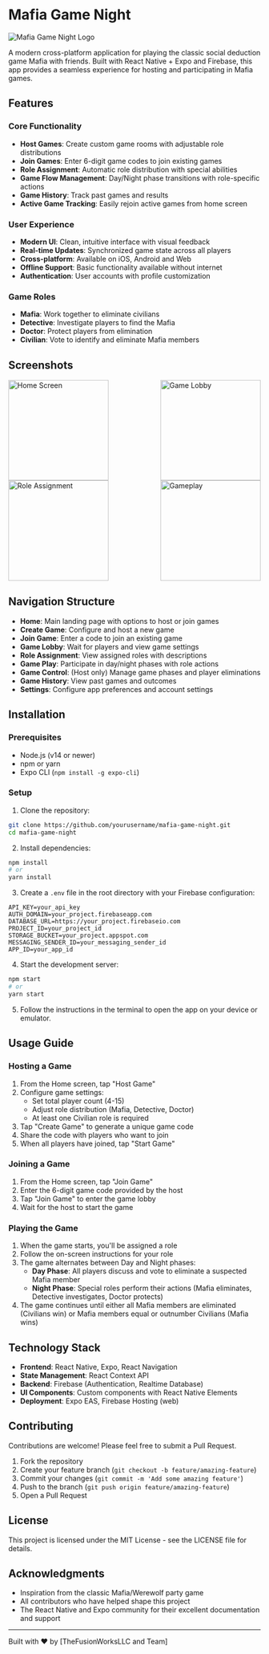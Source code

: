 # Mafia Game Night

![Mafia Game Night Logo](assets/mafia-logo.png)

A modern cross-platform application for playing the classic social deduction game Mafia with friends. Built with React Native + Expo and Firebase, this app provides a seamless experience for hosting and participating in Mafia games.

## Features

### Core Functionality
- **Host Games**: Create custom game rooms with adjustable role distributions
- **Join Games**: Enter 6-digit game codes to join existing games
- **Role Assignment**: Automatic role distribution with special abilities
- **Game Flow Management**: Day/Night phase transitions with role-specific actions
- **Game History**: Track past games and results
- **Active Game Tracking**: Easily rejoin active games from home screen

### User Experience
- **Modern UI**: Clean, intuitive interface with visual feedback
- **Real-time Updates**: Synchronized game state across all players
- **Cross-platform**: Available on iOS, Android and Web
- **Offline Support**: Basic functionality available without internet
- **Authentication**: User accounts with profile customization

### Game Roles
- **Mafia**: Work together to eliminate civilians
- **Detective**: Investigate players to find the Mafia
- **Doctor**: Protect players from elimination
- **Civilian**: Vote to identify and eliminate Mafia members

## Screenshots

<div style="display: flex; flex-wrap: wrap; justify-content: space-between;">
  <img src="screenshots/home-screen.png" width="200" alt="Home Screen">
  <img src="screenshots/lobby-screen.png" width="200" alt="Game Lobby">
  <img src="screenshots/role-screen.png" width="200" alt="Role Assignment">
  <img src="screenshots/gameplay-screen.png" width="200" alt="Gameplay">
</div>

## Navigation Structure

- **Home**: Main landing page with options to host or join games
- **Create Game**: Configure and host a new game
- **Join Game**: Enter a code to join an existing game
- **Game Lobby**: Wait for players and view game settings
- **Role Assignment**: View assigned roles with descriptions
- **Game Play**: Participate in day/night phases with role actions
- **Game Control**: (Host only) Manage game phases and player eliminations
- **Game History**: View past games and outcomes
- **Settings**: Configure app preferences and account settings

## Installation

### Prerequisites
- Node.js (v14 or newer)
- npm or yarn
- Expo CLI (`npm install -g expo-cli`)

### Setup
1. Clone the repository:
```bash
git clone https://github.com/yourusername/mafia-game-night.git
cd mafia-game-night
```

2. Install dependencies:
```bash
npm install
# or
yarn install
```

3. Create a `.env` file in the root directory with your Firebase configuration:
```
API_KEY=your_api_key
AUTH_DOMAIN=your_project.firebaseapp.com
DATABASE_URL=https://your_project.firebaseio.com
PROJECT_ID=your_project_id
STORAGE_BUCKET=your_project.appspot.com
MESSAGING_SENDER_ID=your_messaging_sender_id
APP_ID=your_app_id
```

4. Start the development server:
```bash
npm start
# or
yarn start
```

5. Follow the instructions in the terminal to open the app on your device or emulator.

## Usage Guide

### Hosting a Game
1. From the Home screen, tap "Host Game"
2. Configure game settings:
   - Set total player count (4-15)
   - Adjust role distribution (Mafia, Detective, Doctor)
   - At least one Civilian role is required
3. Tap "Create Game" to generate a unique game code
4. Share the code with players who want to join
5. When all players have joined, tap "Start Game"

### Joining a Game
1. From the Home screen, tap "Join Game"
2. Enter the 6-digit game code provided by the host
3. Tap "Join Game" to enter the game lobby
4. Wait for the host to start the game

### Playing the Game
1. When the game starts, you'll be assigned a role
2. Follow the on-screen instructions for your role
3. The game alternates between Day and Night phases:
   - **Day Phase**: All players discuss and vote to eliminate a suspected Mafia member
   - **Night Phase**: Special roles perform their actions (Mafia eliminates, Detective investigates, Doctor protects)
4. The game continues until either all Mafia members are eliminated (Civilians win) or Mafia members equal or outnumber Civilians (Mafia wins)

## Technology Stack

- **Frontend**: React Native, Expo, React Navigation
- **State Management**: React Context API
- **Backend**: Firebase (Authentication, Realtime Database)
- **UI Components**: Custom components with React Native Elements
- **Deployment**: Expo EAS, Firebase Hosting (web)

## Contributing

Contributions are welcome! Please feel free to submit a Pull Request.

1. Fork the repository
2. Create your feature branch (`git checkout -b feature/amazing-feature`)
3. Commit your changes (`git commit -m 'Add some amazing feature'`)
4. Push to the branch (`git push origin feature/amazing-feature`)
5. Open a Pull Request

## License

This project is licensed under the MIT License - see the LICENSE file for details.

## Acknowledgments

- Inspiration from the classic Mafia/Werewolf party game
- All contributors who have helped shape this project
- The React Native and Expo community for their excellent documentation and support

---

Built with ❤️ by [TheFusionWorksLLC and Team]
